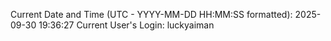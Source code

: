 Current Date and Time (UTC - YYYY-MM-DD HH:MM:SS formatted): 2025-09-30 19:36:27
Current User's Login: luckyaiman

